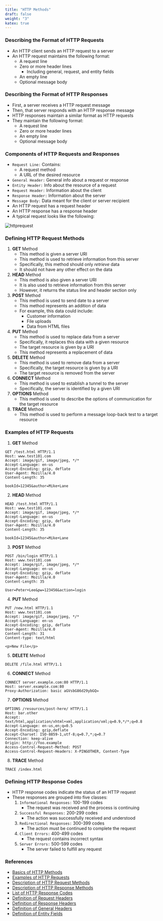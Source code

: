 ```yaml
---
title: "HTTP Methods"
draft: false
weight: "3"
katex: true
---
```


### Describing the Format of HTTP Requests
- An HTTP client sends an HTTP request to a server
- An HTTP request maintains the following format:
	- A request line
	- Zero or more header lines
		- Including general, request, and entity fields
	- An empty line
	- Optional message body

### Describing the Format of HTTP Responses
- First, a server receives a HTTP request message
- Then, that server responds with an HTTP response message
- HTTP responses maintain a similar format as HTTP requests
- They maintain the following format:
	- A request line
	- Zero or more header lines
	- An empty line
	- Optional message body

### Components of HTTP Requests and Responses
- `Request Line:` Contains:
	- A request method
	- A URL of the desired resource
- `General Header:` General info about a request or response
- `Entity Header:` Info about the resource of a request
- `Request Header:` Information about the client
- `Response Header:` Information about the server
- `Message Body:` Data meant for the client or server recipient
- An HTTP request has a request header
- An HTTP response has a response header
- A typical request looks like the following:

![httprequest](/img/httprequest.svg)

### Defining HTTP Request Methods
1. **GET** Method
	- This method is given a server URI
	- This method is used to retrieve information from this server
	- Specifically, this method should only *retrieve* data
	- It should not have any other effect on the data
2. **HEAD** Method
	- This method is also given a server URI
	- It is also used to retrieve information from this server
	- However, it returns the status line and header section only
3. **POST** Method
	- This method is used to send date to a server
	- This method represents an addition of data
	- For example, this data could include:
		- Customer information
		- File uploads
		- Data from HTML files
4. **PUT** Method
	- This method is used to replace data from a server
	- Specifically, it replaces this data with a given resource
	- The target resource is given by a URI
	- This method represents a replacement of data
5. **DELETE** Method
	- This method is used to remove data from a server
	- Specifically, the target resource is given by a URI
	- The target resource is removed from the server
6. **CONNECT** Method
	- This method is used to establish a tunnel to the server
	- Specifically, the server is identified by a given URI
7. **OPTIONS** Method
	- This method is used to describe the options of communication for the target resource
8. **TRACE** Method
	- This method is used to perform a message loop-back test to a target resource

### Examples of HTTP Requests
1. **GET** Method

```
GET /test.html HTTP/1.1
Host: www.test101.com
Accept: image/gif, image/jpeg, */*
Accept-Language: en-us
Accept-Encoding: gzip, deflate
User-Agent: Mozilla/4.0
Content-Length: 35

bookId=12345&author=Mike+Lane
```

2. **HEAD** Method

```
HEAD /test.html HTTP/1.1
Host: www.test101.com
Accept: image/gif, image/jpeg, */*
Accept-Language: en-us
Accept-Encoding: gzip, deflate
User-Agent: Mozilla/4.0
Content-Length: 35

bookId=12345&author=Mike+Lane
```

3. **POST** Method

```
POST /bin/login HTTP/1.1
Host: www.test101.com
Accept: image/gif, image/jpeg, */*
Accept-Language: en-us
Accept-Encoding: gzip, deflate
User-Agent: Mozilla/4.0
Content-Length: 35

User=Peter+Lee&pw=123456&action=login
```

4. **PUT** Method

```
PUT /new.html HTTP/1.1
Host: www.test101.com
Accept: image/gif, image/jpeg, */*
Accept-Language: en-us
Accept-Encoding: gzip, deflate
User-Agent: Mozilla/4.0
Content-Length: 31
Content-type: text/html

<p>New File</p>
```

5. **DELETE** Method

```
DELETE /file.html HTTP/1.1
```

6. **CONNECT** Method

```
CONNECT server.example.com:80 HTTP/1.1
Host: server.example.com:80
Proxy-Authorization: basic aGVsbG86d29ybGQ=
```

7. **OPTIONS** Method

```
OPTIONS /resources/post-here/ HTTP/1.1
Host: bar.other
Accept: text/html,application/xhtml+xml,application/xml;q=0.9,*/*;q=0.8
Accept-Language: en-us,en;q=0.5
Accept-Encoding: gzip,deflate
Accept-Charset: ISO-8859-1,utf-8;q=0.7,*;q=0.7
Connection: keep-alive
Origin: http://foo.example
Access-Control-Request-Method: POST
Access-Control-Request-Headers: X-PINGOTHER, Content-Type
```
8. **TRACE** Method

```
TRACE /index.html
```

### Defining HTTP Response Codes
- HTTP response codes indicate the status of an HTTP request
- These responses are grouped into five classes:
	1. `Informational Responses:` 100-199 codes
		- The request was received and the process is continuing
	2. `Successful Responses:` 200-299 codes
		- The action was successfully received and understood
	3. `Redirectional Responses:` 300-399 codes
		- The action must be continued to complete the request
	4. `Client Errors:` 400-499 codes
		- The request contains incorrect syntax
	5. `Server Errors:` 500-599 codes
		- The server failed to fulfill any request

### References
- [Basics of HTTP Methods](https://www.ntu.edu.sg/home/ehchua/programming/webprogramming/http_basics.html)
- [Examples of HTTP Requests](https://developer.mozilla.org/en-US/docs/Web/HTTP/Methods)
- [Description of HTTP Request Methods](https://www.tutorialspoint.com/http/http_requests.htm)
- [Description of HTTP Response Methods](https://www.tutorialspoint.com/http/http_responses.htm)
- [List of HTTP Response Codes](https://developer.mozilla.org/en-US/docs/Web/HTTP/Status)
- [Definition of Request Headers](https://www.w3.org/Protocols/rfc2616/rfc2616-sec5.html#sec5.3)
- [Definition of Response Headers](https://www.w3.org/Protocols/rfc2616/rfc2616-sec6.html#sec6.2)
- [Definition of General Headers](https://www.w3.org/Protocols/rfc2616/rfc2616-sec4.html#sec4.5)
- [Definition of Entity Fields](https://www.w3.org/Protocols/rfc2616/rfc2616-sec7.html#sec7.1)
